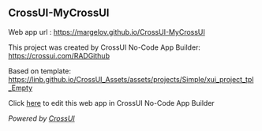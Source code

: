 ## CrossUI-MyCrossUI
Web app url : https://margelov.github.io/CrossUI-MyCrossUI

This project was created by CrossUI No-Code App Builder: https://crossui.com/RADGithub

Based on template: https://linb.github.io/CrossUI_Assets/assets/projects/Simple/xui_project_tpl_Empty

Click [here](https://crossui.com/RADGithub/#!from=github&owner=margelov&repo=CrossUI-MyCrossUI) to edit this web app in CrossUI No-Code App Builder

<i>Powered by [CrossUI](https://crossui.com)</i>
